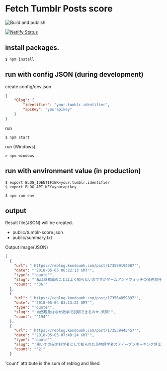Fetch Tumblr Posts score 
=============================================

![Build and publish](https://github.com/kondoumh/tumblr-score/workflows/Build%20and%20publish/badge.svg)

[![Netlify Status](https://api.netlify.com/api/v1/badges/97119e4e-1014-4b22-ac71-2eafb233fed7/deploy-status)](https://app.netlify.com/sites/tumblr-score-kondoumh/deploys)

## install packages.

```
$ npm install
```

## run with config JSON (during development)

create config/dev.json

```json
{
    "Blog": {
        "identifier": "your.tumblr.identifier",
        "apiKey": "yourapikey"
    }
}
```

run
```
$ npm start
```

run (Windows)
```
> npm windows
```

## run with environment value (in production)

```
$ export BLOG_IDENTIFIER=your.tumblr.identifier
$ export BLOG_API_KEY=yourapikey

$ npm run env
```

## output

Result file(JSON) will be created.

- public/tumblr-score.json
- public/summary.txt

Output image(JSON)

```json
[
  {
    "url": "'https://reblog.kondoumh.com/post/173599194007'",
    "date": "'2018-05-05 06:22:13 GMT'",
    "type": "'quote'",
    "slug": "'私は財務面のことはよく知らないのですがゲームアンドウォッチの発売前任天堂は70億とも80億'",
    "count": "'36'"
  },
  {
    "url": "'https://reblog.kondoumh.com/post/173564859897'",
    "date": "'2018-05-04 03:13:22 GMT'",
    "type": "'quote'",
    "slug": "'自然現象はなぜ数学で説明できるのか-質問'",
    "count": "'194'"
  },
  {
    "url": "'https://reblog.kondoumh.com/post/173539445457'",
    "date": "'2018-05-03 07:49:24 GMT'",
    "type": "'quote'",
    "slug": "'車いすの天才科学者として知られた英物理学者スティーブンホーキング博士が３月に死去する前に書き上'",
    "count": "'2'"
  }
```

'count' attribute is the sum of reblog and liked.
